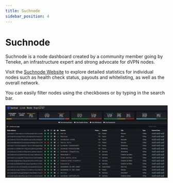 ```yaml
---
title: Suchnode
sidebar_position: 4
---
```


# Suchnode

Suchnode is a node dashboard created by a community member going by Teneke, an infrastructure expert and strong advocate for dVPN nodes.

Visit the [Suchnode Website](https://suchnode.net) to explore detailed statistics for individual nodes such as health check status, payouts and whitelisting, as well as the overall network.

You can easily filter nodes using the checkboxes or by typing in the search bar.

![](/img/dvpn-nodes/health-check/suchnode.png)